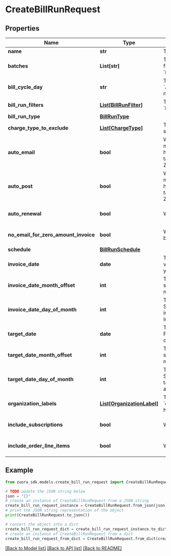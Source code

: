 # CreateBillRunRequest


## Properties

Name | Type | Description | Notes
------------ | ------------- | ------------- | -------------
**name** | **str** | The name of the bill run.  | [optional] 
**batches** | **List[str]** | The batch of accounts for this bill run.    You can only specify either this field or the &#x60;billRunFilters&#x60; field.   **Values:** &#x60;AllBatches&#x60; or an array of &#x60;Batch*n*&#x60; where *n* is one of numbers 1 - 50, for example, &#x60;Batch7&#x60;. | [optional] 
**bill_cycle_day** | **str** | The day of the bill cycle. This field is only valid if the &#x60;batches&#x60; field is specified.   **Values:**   - &#x60;AllBillCycleDays&#x60; or one of numbers 1 - 31 for an ad-hoc bill run  - &#x60;AllBillCycleDays&#x60;, one of numbers 1 - 31, or &#x60;AsRunDay&#x60; for a scheduled bill run | [optional] 
**bill_run_filters** | [**List[BillRunFilter]**](BillRunFilter.md) | The target account or subscriptions for this bill run. You can only specify either this field or the &#x60;batches&#x60; field. | [optional] 
**bill_run_type** | [**BillRunType**](BillRunType.md) |  | [optional] 
**charge_type_to_exclude** | [**List[ChargeType]**](ChargeType.md) | The types of the charges to be excluded from the generation of billing documents. You can specify at most two charge types in the array. | [optional] 
**auto_email** | **bool** | Whether to automatically send emails after Auto-Post is complete.   **Note:** To use this field, you must first set the &lt;a href&#x3D;\&quot;https://knowledgecenter.zuora.com/CB_Billing/Billing_Settings/Define_Billing_Rules\&quot; target&#x3D;\&quot;_blank\&quot;&gt;Support Bill Run Auto-Post?&lt;/a&gt; billing rule to **Yes** through the Zuora UI. | [optional] [default to False]
**auto_post** | **bool** | Whether to automatically post the bill run after the bill run is created.   **Note:** To use this field, you must first set the &lt;a href&#x3D;\&quot;https://knowledgecenter.zuora.com/CB_Billing/Billing_Settings/Define_Billing_Rules\&quot; target&#x3D;\&quot;_blank\&quot;&gt;Support Bill Run Auto-Post?&lt;/a&gt; billing rule to **Yes** through the Zuora UI. | [optional] [default to False]
**auto_renewal** | **bool** | Whether to automatically renew auto-renew subscriptions that are up for renewal. | [optional] [default to False]
**no_email_for_zero_amount_invoice** | **bool** | Whether to suppress emails for invoices with zero total amount generated in this bill run after the bill run is complete.    It is best practice to not send emails for invoices with zero amount. | [optional] [default to False]
**schedule** | [**BillRunSchedule**](BillRunSchedule.md) |  | [optional] 
**invoice_date** | **date** | The invoice date for the bill run.    - When creating an ad-hoc bill run, if you do not specify any value for this field, the default value is the current date.  - When creating a scheduled bill run, if you do not specify any value for this field, the invoice date is the value of the &#x60;repeatFrom&#x60; field. | [optional] 
**invoice_date_month_offset** | **int** | The month offset of invoice date for this bill run based on run date, only valid for monthly scheduled bill runs. invoiceDateOffset and invoiceDateMonthOffset/invoiceDateDayOfMonth are mutually exclusive. invoiceDateMonthOffset and invoiceDateDayOfMonth coexist.  | [optional] 
**invoice_date_day_of_month** | **int** | The day of month of invoice date for this bill run, only valid for monthly scheduled bill runs. Specify any day of the month (1-31, where 31 &#x3D; end-of-month). invoiceDateOffset and invoiceDateMonthOffset/invoiceDateDayOfMonth are mutually exclusive. invoiceDateMonthOffset and invoiceDateDayOfMonth coexist.  | [optional] 
**target_date** | **date** | The target date for this bill run.    - You must specify this field when creating an ad-hoc bill run.  - For scheduled bill runs, if you do not specify any value for this field, the target date is the value of the &#x60;repeatFrom&#x60; field. | [optional] 
**target_date_month_offset** | **int** | The month offset of target date for this bill run based on run date, only valid for monthly scheduled bill runs. targetDateOffset and targetDateMonthOffset/targetDateDayOfMonth are mutually exclusive. targetDateMonthOffset and targetDateDayOfMonth coexist.  | [optional] 
**target_date_day_of_month** | **int** | The day of month of target date for this bill run, only valid for monthly scheduled bill runs. Specify any day of the month (1-31, where 31 &#x3D; end-of-month). targetDateOffset and targetDateMonthOffset/targetDateDayOfMonth are mutually exclusive. targetDateMonthOffset and targetDateDayOfMonth coexist.  | [optional] 
**organization_labels** | [**List[OrganizationLabel]**](OrganizationLabel.md) | The organization(s) that the bill run is created for.  For each item in the array, either the &#x60;organizationId&#x60; or the &#x60;organizationName&#x60; field is required.  This field is only required when you have already turned on Multi-Org feature.  | [optional] 
**include_subscriptions** | **bool** | Whether to bill subscriptions.  | [optional] [default to True]
**include_order_line_items** | **bool** |  Whether to bill order line items.  | [optional] [default to True]

## Example

```python
from zuora_sdk.models.create_bill_run_request import CreateBillRunRequest

# TODO update the JSON string below
json = "{}"
# create an instance of CreateBillRunRequest from a JSON string
create_bill_run_request_instance = CreateBillRunRequest.from_json(json)
# print the JSON string representation of the object
print(CreateBillRunRequest.to_json())

# convert the object into a dict
create_bill_run_request_dict = create_bill_run_request_instance.to_dict()
# create an instance of CreateBillRunRequest from a dict
create_bill_run_request_from_dict = CreateBillRunRequest.from_dict(create_bill_run_request_dict)
```
[[Back to Model list]](../README.md#documentation-for-models) [[Back to API list]](../README.md#documentation-for-api-endpoints) [[Back to README]](../README.md)


